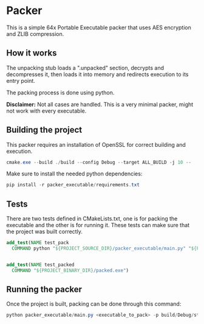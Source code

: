 # Packer
This is a simple 64x Portable Executable packer that uses AES encryption and ZLIB compression.

## How it works
The unpacking stub loads a ".unpacked" section, decrypts and decompresses it, then loads it into memory and redirects execution to its entry point.

The packing process is done using python.

**Disclaimer:** Not all cases are handled. This is a very minimal packer, might not work with every executable. 

## Building the project
This packer requires an installation of OpenSSL for correct building and execution.
```powershell
cmake.exe --build ./build --config Debug --target ALL_BUILD -j 10 --
```
Make sure to install the needed python dependencies:
```powershell
pip install -r packer_executable/requirements.txt
```
## Tests
There are two tests defined in CMakeLists.txt, one is for packing the executable and the other is for running it. These tests can make sure that the project was built correctly.
```cmake
add_test(NAME test_pack
  COMMAND python "${PROJECT_SOURCE_DIR}/packer_executable/main.py" "${PROJECT_BINARY_DIR}/Debug/dummy_executable.exe" -p "${PROJECT_BINARY_DIR}/Debug/stub.exe")


add_test(NAME test_packed
  COMMAND "${PROJECT_BINARY_DIR}/packed.exe")
```
## Running the packer

Once the project is built, packing can be done through this command:
```powershell
python packer_executable/main.py <executable_to_pack> -p build/Debug/stub.exe
```